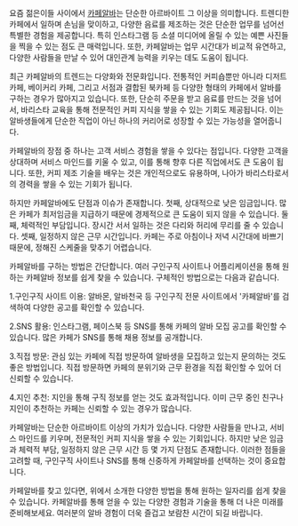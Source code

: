 <p>요즘 젊은이들 사이에서 <a href="https://ezalba.com/">카페알바</a>는 단순한 아르바이트 그 이상을 의미합니다. 트렌디한 카페에서 일하며 손님을 맞이하고, 다양한 음료를 제조하는 것은 단순한 업무를 넘어선 특별한 경험을 제공합니다. 특히 인스타그램 등 소셜 미디어에 올릴 수 있는 예쁜 사진들을 찍을 수 있는 점도 큰 매력입니다. 또한, 카페알바는 업무 시간대가 비교적 유연하고, 다양한 사람들을 만날 수 있어 대인관계 능력을 키우는 데도 도움이 됩니다.</p>

<p>최근 카페알바의 트렌드는 다양화와 전문화입니다. 전통적인 커피숍뿐만 아니라 디저트 카페, 베이커리 카페, 그리고 서점과 결합된 북카페 등 다양한 형태의 카페에서 알바를 구하는 경우가 많아지고 있습니다. 또한, 단순히 주문을 받고 음료를 만드는 것을 넘어서, 바리스타 교육을 통해 전문적인 커피 지식을 쌓을 수 있는 기회도 제공됩니다. 이는 알바생들에게 단순한 직업이 아닌 하나의 커리어로 성장할 수 있는 가능성을 열어줍니다.</p>

<p>카페알바의 장점 중 하나는 고객 서비스 경험을 쌓을 수 있다는 점입니다. 다양한 고객을 상대하며 서비스 마인드를 키울 수 있고, 이를 통해 향후 다른 직업에서도 큰 도움이 됩니다. 또한, 커피 제조 기술을 배우는 것은 개인적으로도 유용하며, 나아가 바리스타로서의 경력을 쌓을 수 있는 기회가 됩니다.</p>

<p>하지만 카페알바에도 단점과 이슈가 존재합니다. 첫째, 상대적으로 낮은 임금입니다. 많은 카페가 최저임금을 지급하기 때문에 경제적으로 큰 도움이 되지 않을 수 있습니다. 둘째, 체력적인 부담입니다. 장시간 서서 일하는 것은 다리와 허리에 무리를 줄 수 있습니다. 셋째, 일정하지 않은 근무 시간입니다. 카페는 주로 아침이나 저녁 시간대에 바쁘기 때문에, 정해진 스케줄을 맞추기 어렵습니다.</p>

<p>카페알바를 구하는 방법은 간단합니다. 여러 구인구직 사이트나 어플리케이션을 통해 원하는 카페알바 정보를 쉽게 찾을 수 있습니다. 구체적인 방법으로는 다음과 같습니다.</p>

<p>1.구인구직 사이트 이용: 알바몬, 알바천국 등 구인구직 전문 사이트에서 '카페알바'를 검색하여 다양한 공고를 확인할 수 있습니다.</p>
<p>2.SNS 활용: 인스타그램, 페이스북 등 SNS를 통해 카페의 알바 모집 공고를 확인할 수 있습니다. 많은 카페가 SNS를 통해 채용 정보를 공개합니다.</p>
<p>3.직접 방문: 관심 있는 카페에 직접 방문하여 알바생을 모집하고 있는지 문의하는 것도 좋은 방법입니다. 직접 방문하면 카페의 분위기와 근무 환경을 직접 확인할 수 있어 더 신뢰할 수 있습니다.</p>
<p>4.지인 추천: 지인을 통해 구직 정보를 얻는 것도 효과적입니다. 이미 근무 중인 친구나 지인이 추천하는 카페는 신뢰할 수 있는 경우가 많습니다.</p>

<p>카페알바는 단순한 아르바이트 이상의 가치가 있습니다. 다양한 사람들을 만나고, 서비스 마인드를 키우며, 전문적인 커피 지식을 쌓을 수 있는 기회입니다. 하지만 낮은 임금과 체력적 부담, 일정하지 않은 근무 시간 등 몇 가지 단점도 존재합니다. 이러한 점들을 고려할 때, 구인구직 사이트나 SNS를 통해 신중하게 카페알바를 선택하는 것이 중요합니다.</p>

<p>카페알바를 찾고 있다면, 위에서 소개한 다양한 방법을 통해 원하는 일자리를 쉽게 찾을 수 있습니다. 카페알바를 통해 얻을 수 있는 다양한 경험과 기술을 통해 더 나은 미래를 준비해보세요. 여러분의 알바 경험이 더욱 즐겁고 보람찬 시간이 되길 바랍니다.</p>
